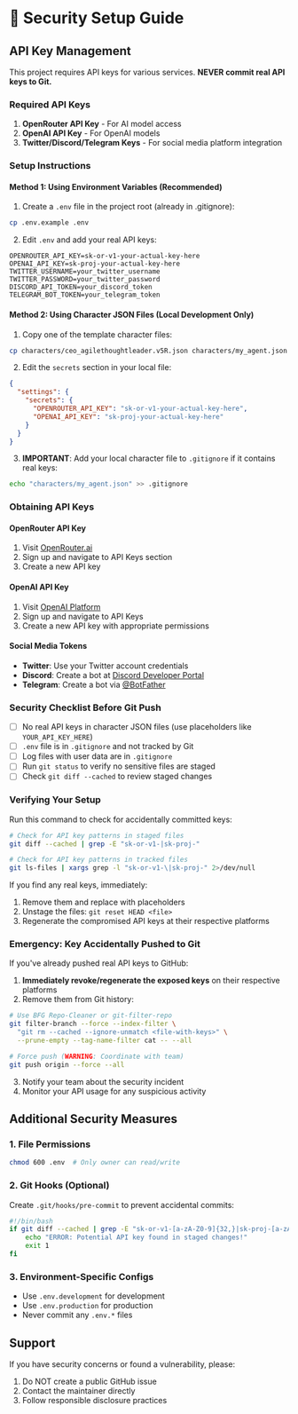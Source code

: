 # 🔐 Security Setup Guide

## API Key Management

This project requires API keys for various services. **NEVER commit real API keys to Git.**

### Required API Keys

1. **OpenRouter API Key** - For AI model access
2. **OpenAI API Key** - For OpenAI models
3. **Twitter/Discord/Telegram Keys** - For social media platform integration

### Setup Instructions

#### Method 1: Using Environment Variables (Recommended)

1. Create a `.env` file in the project root (already in .gitignore):
```bash
cp .env.example .env
```

2. Edit `.env` and add your real API keys:
```env
OPENROUTER_API_KEY=sk-or-v1-your-actual-key-here
OPENAI_API_KEY=sk-proj-your-actual-key-here
TWITTER_USERNAME=your_twitter_username
TWITTER_PASSWORD=your_twitter_password
DISCORD_API_TOKEN=your_discord_token
TELEGRAM_BOT_TOKEN=your_telegram_token
```

#### Method 2: Using Character JSON Files (Local Development Only)

1. Copy one of the template character files:
```bash
cp characters/ceo_agilethoughtleader.v5R.json characters/my_agent.json
```

2. Edit the `secrets` section in your local file:
```json
{
  "settings": {
    "secrets": {
      "OPENROUTER_API_KEY": "sk-or-v1-your-actual-key-here",
      "OPENAI_API_KEY": "sk-proj-your-actual-key-here"
    }
  }
}
```

3. **IMPORTANT**: Add your local character file to `.gitignore` if it contains real keys:
```bash
echo "characters/my_agent.json" >> .gitignore
```

### Obtaining API Keys

#### OpenRouter API Key
1. Visit [OpenRouter.ai](https://openrouter.ai/)
2. Sign up and navigate to API Keys section
3. Create a new API key

#### OpenAI API Key
1. Visit [OpenAI Platform](https://platform.openai.com/)
2. Sign up and navigate to API Keys
3. Create a new API key with appropriate permissions

#### Social Media Tokens
- **Twitter**: Use your Twitter account credentials
- **Discord**: Create a bot at [Discord Developer Portal](https://discord.com/developers/applications)
- **Telegram**: Create a bot via [@BotFather](https://t.me/botfather)

### Security Checklist Before Git Push

- [ ] No real API keys in character JSON files (use placeholders like `YOUR_API_KEY_HERE`)
- [ ] `.env` file is in `.gitignore` and not tracked by Git
- [ ] Log files with user data are in `.gitignore`
- [ ] Run `git status` to verify no sensitive files are staged
- [ ] Check `git diff --cached` to review staged changes

### Verifying Your Setup

Run this command to check for accidentally committed keys:
```bash
# Check for API key patterns in staged files
git diff --cached | grep -E "sk-or-v1-|sk-proj-"

# Check for API key patterns in tracked files
git ls-files | xargs grep -l "sk-or-v1-\|sk-proj-" 2>/dev/null
```

If you find any real keys, immediately:
1. Remove them and replace with placeholders
2. Unstage the files: `git reset HEAD <file>`
3. Regenerate the compromised API keys at their respective platforms

### Emergency: Key Accidentally Pushed to Git

If you've already pushed real API keys to GitHub:

1. **Immediately revoke/regenerate the exposed keys** on their respective platforms
2. Remove them from Git history:
```bash
# Use BFG Repo-Cleaner or git-filter-repo
git filter-branch --force --index-filter \
  "git rm --cached --ignore-unmatch <file-with-keys>" \
  --prune-empty --tag-name-filter cat -- --all

# Force push (WARNING: Coordinate with team)
git push origin --force --all
```

3. Notify your team about the security incident
4. Monitor your API usage for any suspicious activity

## Additional Security Measures

### 1. File Permissions
```bash
chmod 600 .env  # Only owner can read/write
```

### 2. Git Hooks (Optional)
Create `.git/hooks/pre-commit` to prevent accidental commits:
```bash
#!/bin/bash
if git diff --cached | grep -E "sk-or-v1-[a-zA-Z0-9]{32,}|sk-proj-[a-zA-Z0-9_-]{100,}"; then
    echo "ERROR: Potential API key found in staged changes!"
    exit 1
fi
```

### 3. Environment-Specific Configs
- Use `.env.development` for development
- Use `.env.production` for production
- Never commit any `.env.*` files

## Support

If you have security concerns or found a vulnerability, please:
1. Do NOT create a public GitHub issue
2. Contact the maintainer directly
3. Follow responsible disclosure practices

